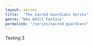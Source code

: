 ```yaml
---
layout: series
title:  "The Sacred Guardians Series"
genre: "New Adult Fantasy"
permalink: "/series/sacred-guardians"
---
```

Testing 3
